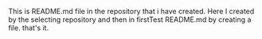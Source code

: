This is README.md file in the repository that i have created.
Here I created by the selecting repository and then in firstTest README.md by creating a file.
that's it.
